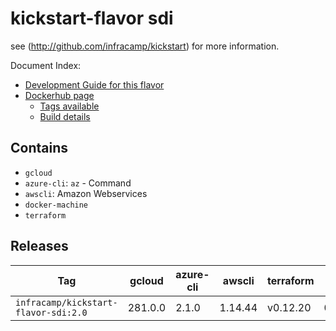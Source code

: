 
# kickstart-flavor sdi 

see (http://github.com/infracamp/kickstart) for more information.

Document Index:

- [Development Guide for this flavor](BUILD_README.md)
- [Dockerhub page](https://hub.docker.com/r/infracamp/kickstart-flavor-sdi/)
    - [Tags available](https://hub.docker.com/r/infracamp/kickstart-flavor-sdi/tags/)
    - [Build details](https://hub.docker.com/r/infracamp/kickstart-flavor-sdi/builds/)


## Contains

- `gcloud`
- `azure-cli`: `az` - Command
- `awscli`: Amazon Webservices
- `docker-machine`
- `terraform`

## Releases

| Tag                                  | gcloud      | azure-cli | awscli    | terraform | date      |
|--------------------------------------|-------------|-----------|-----------|-----------|-----------|
| `infracamp/kickstart-flavor-sdi:2.0` | 281.0.0     | 2.1.0     | 1.14.44   | v0.12.20  | 02/2020   |
